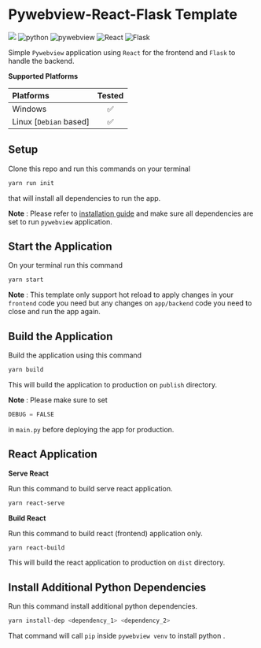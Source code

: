 # Pywebview-React-Flask Template

![](https://img.shields.io/badge/Made%20with-🧡-white?style=plastic)
![python](https://img.shields.io/badge/python->%203.8-blue?style=plastic&logo=python)
![pywebview](https://img.shields.io/badge/pywebview-3.5-green?style=plastic)
![React](https://img.shields.io/badge/React-20232A?style=plastic&logo=react&logoColor=61DAFB)
![Flask](https://img.shields.io/badge/Flask-white?style=plastic&logo=Flask&logoColor=black)

Simple `Pywebview` application using `React` for the frontend and `Flask`
to handle the backend.

**Supported Platforms**

| Platforms              |       Tested       |
| :--------------------- | :----------------: |
| Windows                | :white_check_mark: |
| Linux [`Debian` based] | :white_check_mark: |

## Setup

Clone this repo and run this commands on your terminal

```bash
yarn run init
```

that will install all dependencies to run the app.

**Note** : Please refer to [installation guide](https://pywebview.flowrl.com/guide/installation.html#dependencies) and make sure all dependencies are set to run `pywebview` application.

## Start the Application

On your terminal run this command

```bash
yarn start
```

**Note** : This template only support hot reload to apply changes in your `frontend` code you need but any changes on `app/backend` code you need to close and run the app again.

## Build the Application

Build the application using this command

```bash
yarn build
```

This will build the application to production on `publish` directory.

**Note** : Please make sure to set

```python
DEBUG = FALSE
```

in `main.py` before deploying the app for production.

## React Application

**Serve React**

Run this command to build serve react application.

```bash
yarn react-serve
```

**Build React**

Run this command to build react (frontend) application only.

```bash
yarn react-build
```

This will build the react application to production on `dist` directory.

## Install Additional Python Dependencies

Run this command install additional python dependencies.

```bash
yarn install-dep <dependency_1> <dependency_2>
```

That command will call `pip` inside `pywebview venv` to install python .
